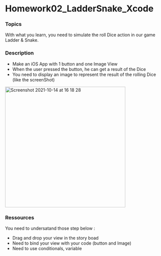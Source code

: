 # Homework02_LadderSnake_Xcode

### Topics

With what you learn, you need to simulate the roll Dice action in our game Ladder & Snake. </br>

### Description

* Make an iOS App with 1 button and one Image View
* When the user pressed the button, he can get a result of the Dice
* You need to display an image to represent the result of the rolling Dice (like the screenShot) 


<img width="389" alt="Screenshot 2021-10-14 at 16 18 28" src="https://user-images.githubusercontent.com/6766037/137325250-6c9ef131-ab6f-4645-83e4-2911582ccd44.png">

### Ressources

You need to undersatand those step below : 
* Drag and drop your view in the story boad
* Need to bind your view with your code (button and Image)
* Need to use conditionals, variable

